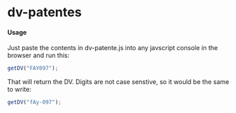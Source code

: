 # dv-patentes

#### Usage

Just paste the contents in dv-patente.js into any javscript console in the browser and run this:

```javascript
getDV("FAY097");
```

That will return the DV. Digits are not case senstive, so it would be the same to write:

```javascript
getDV("fAy-097");
```
